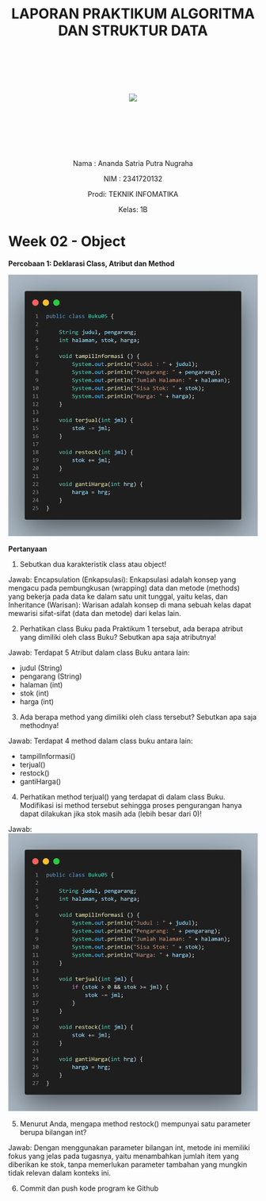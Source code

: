 # <p align ="center">  LAPORAN PRAKTIKUM ALGORITMA DAN STRUKTUR DATA </p> 
<br><br><br><br>

<p align="center">
   <img src="https://static.wikia.nocookie.net/logopedia/images/8/8a/Politeknik_Negeri_Malang.png/revision/latest?cb=20190922202558" width="30%"> </p>

<br><br><br><br><br>


<p align = "center"> Nama : Ananda Satria Putra Nugraha </p>
<p align = "center"> NIM  : 2341720132 </p>
<p align = "center"> Prodi: TEKNIK INFOMATIKA</p>
<p align = "center"> Kelas: 1B </p>


# Week 02 - Object

**Percobaan 1: Deklarasi Class, Atribut dan Method**

![alt text](img/code.png)

__Pertanyaan__

1. Sebutkan dua karakteristik class atau object!

Jawab: Encapsulation (Enkapsulasi): Enkapsulasi adalah konsep yang mengacu pada pembungkusan (wrapping) data dan metode (methods) yang bekerja pada data ke dalam satu unit tunggal, yaitu kelas, dan Inheritance (Warisan): Warisan adalah konsep di mana sebuah kelas dapat mewarisi sifat-sifat (data dan metode) dari kelas lain.


2. Perhatikan class Buku pada Praktikum 1 tersebut, ada berapa atribut yang dimiliki oleh class Buku? Sebutkan apa saja atributnya!

Jawab: Terdapat 5 Atribut dalam class Buku antara lain:
- judul (String)
- pengarang (String)
- halaman (int)
- stok (int)
- harga (int)

3. Ada berapa method yang dimiliki oleh class tersebut? Sebutkan apa saja methodnya!

Jawab: Terdapat 4 method dalam class buku antara lain: 
- tampilInformasi()
- terjual()
- restock()
- gantiHarga()

4. Perhatikan method terjual() yang terdapat di dalam class Buku. Modifikasi isi method tersebut
sehingga proses pengurangan hanya dapat dilakukan jika stok masih ada (lebih besar dari 0)!

Jawab: ![alt text](img/code2.png)

5. Menurut Anda, mengapa method restock() mempunyai satu parameter berupa bilangan int?

Jawab: Dengan menggunakan parameter bilangan int, metode ini memiliki fokus yang jelas pada tugasnya, yaitu menambahkan jumlah item yang diberikan ke stok, tanpa memerlukan parameter tambahan yang mungkin tidak relevan dalam konteks ini.

6. Commit dan push kode program ke Github



